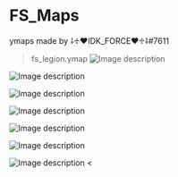 # FS_Maps
ymaps made by ⸸♱♥IDK_FORCE♥♱⸸#7611
> fs_legion.ymap
![Image description](https://cdn.discordapp.com/attachments/784243374269661195/967037986069962782/unknown.png)

![Image description](https://cdn.discordapp.com/attachments/784243374269661195/967038232044912680/unknown.png)

![Image description](https://cdn.discordapp.com/attachments/784243374269661195/967038518796886066/unknown.png)

![Image description](https://cdn.discordapp.com/attachments/784243374269661195/967038679145119784/unknown.png)

![Image description](https://cdn.discordapp.com/attachments/784243374269661195/967038930417487942/unknown.png)

![Image description](https://cdn.discordapp.com/attachments/784243374269661195/967038930417487942/unknown.png)

![Image description](https://cdn.discordapp.com/attachments/784243374269661195/967039165994778674/unknown.png)
<
